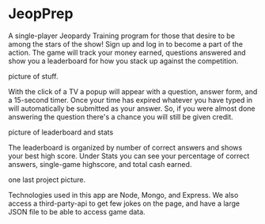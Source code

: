 # JeopPrep


A single-player Jeopardy Training program for those that desire to be among the stars of the show! Sign up and log in to become a part of the action. The game will track your money earned, questions answered and show you a leaderboard for how you stack up against the competition.

picture of stuff.

With the click of a TV a popup will appear with a question, answer form, and a 15-second timer. Once your time has expired whatever you have typed in will automatically be submitted as your answer. So, if you were almost done answering the question there's a chance you will still be given credit.

picture of leaderboard and stats

The leaderboard is organized by number of correct answers and shows your best high score. Under Stats you can see your percentage of correct answers, single-game highscore, and total cash earned.

one last project picture.

Technologies used in this app are Node, Mongo, and Express. We also access a third-party-api to get few jokes on the page, and have a large JSON file to be able to access game data. 
